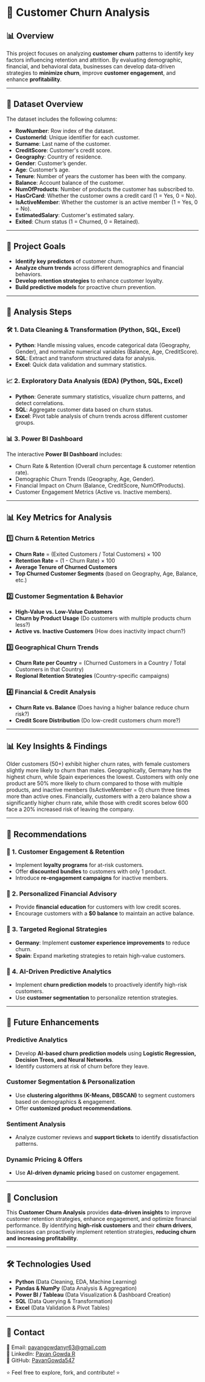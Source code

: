 # 📌 Customer Churn Analysis  

## 📊 Overview  
This project focuses on analyzing **customer churn** patterns to identify key factors influencing retention and attrition. By evaluating demographic, financial, and behavioral data, businesses can develop data-driven strategies to **minimize churn**, improve **customer engagement**, and enhance **profitability**.  

---

## 📂 Dataset Overview  
The dataset includes the following columns:  

- **RowNumber**: Row index of the dataset.  
- **CustomerId**: Unique identifier for each customer.  
- **Surname**: Last name of the customer.  
- **CreditScore**: Customer's credit score.  
- **Geography**: Country of residence.  
- **Gender**: Customer’s gender.  
- **Age**: Customer’s age.  
- **Tenure**: Number of years the customer has been with the company.  
- **Balance**: Account balance of the customer.  
- **NumOfProducts**: Number of products the customer has subscribed to.  
- **HasCrCard**: Whether the customer owns a credit card (1 = Yes, 0 = No).  
- **IsActiveMember**: Whether the customer is an active member (1 = Yes, 0 = No).  
- **EstimatedSalary**: Customer's estimated salary.  
- **Exited**: Churn status (1 = Churned, 0 = Retained).  

---

## 🎯 Project Goals  
- **Identify key predictors** of customer churn.  
- **Analyze churn trends** across different demographics and financial behaviors.  
- **Develop retention strategies** to enhance customer loyalty.  
- **Build predictive models** for proactive churn prevention.  

---

## 🔎 Analysis Steps  
### 🛠 1. **Data Cleaning & Transformation** (Python, SQL, Excel)  
- **Python**: Handle missing values, encode categorical data (Geography, Gender), and normalize numerical variables (Balance, Age, CreditScore).  
- **SQL**: Extract and transform structured data for analysis.  
- **Excel**: Quick data validation and summary statistics.  

### 📈 2. **Exploratory Data Analysis (EDA)** (Python, SQL, Excel)  
- **Python**: Generate summary statistics, visualize churn patterns, and detect correlations.  
- **SQL**: Aggregate customer data based on churn status.  
- **Excel**: Pivot table analysis of churn trends across different customer groups.  

### 📊 3. **Power BI Dashboard**  
The interactive **Power BI Dashboard** includes:  
- Churn Rate & Retention (Overall churn percentage & customer retention rate).  
- Demographic Churn Trends (Geography, Age, Gender).  
- Financial Impact on Churn (Balance, CreditScore, NumOfProducts).  
- Customer Engagement Metrics (Active vs. Inactive members).  

---

## 📊 **Key Metrics for Analysis**  
### 1️⃣ **Churn & Retention Metrics**  
- **Churn Rate** = (Exited Customers / Total Customers) × 100  
- **Retention Rate** = (1 - Churn Rate) × 100  
- **Average Tenure of Churned Customers**  
- **Top Churned Customer Segments** (based on Geography, Age, Balance, etc.)  

### 2️⃣ **Customer Segmentation & Behavior**  
- **High-Value vs. Low-Value Customers**  
- **Churn by Product Usage** (Do customers with multiple products churn less?)  
- **Active vs. Inactive Customers** (How does inactivity impact churn?)  

### 3️⃣ **Geographical Churn Trends**  
- **Churn Rate per Country** = (Churned Customers in a Country / Total Customers in that Country)  
- **Regional Retention Strategies** (Country-specific campaigns)  

### 4️⃣ **Financial & Credit Analysis**  
- **Churn Rate vs. Balance** (Does having a higher balance reduce churn risk?)  
- **Credit Score Distribution** (Do low-credit customers churn more?)  

---

## 📊 **Key Insights & Findings**  
Older customers (50+) exhibit higher churn rates, with female customers slightly more likely to churn than males. Geographically, Germany has the highest churn, while Spain experiences the lowest. Customers with only one product are 50% more likely to churn compared to those with multiple products, and inactive members (IsActiveMember = 0) churn three times more than active ones. Financially, customers with a zero balance show a significantly higher churn rate, while those with credit scores below 600 face a 20% increased risk of leaving the company.  

---

## 🚀 **Recommendations**  
### 🔹 1. **Customer Engagement & Retention**  
- Implement **loyalty programs** for at-risk customers.  
- Offer **discounted bundles** to customers with only 1 product.  
- Introduce **re-engagement campaigns** for inactive members.  

### 🔹 2. **Personalized Financial Advisory**  
- Provide **financial education** for customers with low credit scores.  
- Encourage customers with a **$0 balance** to maintain an active balance.  

### 🔹 3. **Targeted Regional Strategies**  
- **Germany**: Implement **customer experience improvements** to reduce churn.  
- **Spain**: Expand marketing strategies to retain high-value customers.  

### 🔹 4. **AI-Driven Predictive Analytics**  
- Implement **churn prediction models** to proactively identify high-risk customers.  
- Use **customer segmentation** to personalize retention strategies.  

---

## 🔮 **Future Enhancements**  
### **Predictive Analytics**  
- Develop **AI-based churn prediction models** using **Logistic Regression, Decision Trees, and Neural Networks**.  
- Identify customers at risk of churn before they leave.  

### **Customer Segmentation & Personalization**  
- Use **clustering algorithms (K-Means, DBSCAN)** to segment customers based on demographics & engagement.  
- Offer **customized product recommendations**.  

### **Sentiment Analysis**  
- Analyze customer reviews and **support tickets** to identify dissatisfaction patterns.  

### **Dynamic Pricing & Offers**  
- Use **AI-driven dynamic pricing** based on customer engagement.  

---

## 📌 **Conclusion**  
This **Customer Churn Analysis** provides **data-driven insights** to improve customer retention strategies, enhance engagement, and optimize financial performance. By identifying **high-risk customers** and their **churn drivers**, businesses can proactively implement retention strategies, **reducing churn and increasing profitability**.  

---

## 🛠 **Technologies Used**  
- **Python** (Data Cleaning, EDA, Machine Learning)  
- **Pandas & NumPy** (Data Analysis & Aggregation)  
- **Power BI / Tableau** (Data Visualization & Dashboard Creation)  
- **SQL** (Data Querying & Transformation)  
- **Excel** (Data Validation & Pivot Tables)  

---

## 📩 **Contact**  
📧 Email: pavangowdanyr63@gmail.com  
📌 LinkedIn: [Pavan Gowda R](#)  
🚀 GitHub: [PavanGowda547](#)  

⭐ Feel free to explore, fork, and contribute! ⭐
